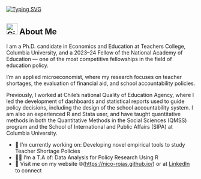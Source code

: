 <a href="https://git.io/typing-svg"><img src="https://readme-typing-svg.demolab.com?font=Fira+Code&pause=1000&color=398D53&width=435&lines=Hi%2C+I+am+Nico+Rojas+%F0%9F%91%8B" alt="Typing SVG" /></a>

## <img src="https://github.githubassets.com/images/modules/logos_page/GitHub-Mark.png" alt="GitHub Logo" width="30"/> **About Me**

I am a Ph.D. candidate in Economics and Education at Teachers College, Columbia University, and a 2023–24 Fellow of the National Academy of Education — one of the most competitive fellowships in the field of education policy.

I’m an applied microeconomist, where my research focuses on teacher shortages, the evaluation of financial aid, and school accountability policies.

Previously, I worked at Chile’s national Quality of Education Agency, where I led the development of dashboards and statistical reports used to guide policy decisions, including the design of the school accountability system. I am also an experienced R and Stata user, and have taught quantitative methods in both the Quantitative Methods in the Social Sciences (QMSS) program and the School of International and Public Affairs (SIPA) at Columbia University.

- 🌱 I’m currently working on: Developing novel empirical tools to study Teacher Shortage Policies  
- 🧑‍🏫 I’m a T.A of: Data Analysis for Policy Research Using R
- 🔗 Visit me on my website 🌐(https://nico-rojas.github.io/) or at [LinkedIn](https://www.linkedin.com/in/nicol%C3%A1s-rojas-souyet) to connect

<!--
**Nico-Rojas/nico-rojas** is a ✨ _special_ ✨ repository because its `README.md` (this file) appears on your GitHub profile.

Here are some ideas to get you started:

- 🔭 I’m currently working on ...
- 🌱 I’m currently learning ...
- 👯 I’m looking to collaborate on ...
- 🤔 I’m looking for help with ...
- 💬 Ask me about ...
- 📫 How to reach me: ...
- 😄 Pronouns: ...
- ⚡ Fun fact: ...
-->
